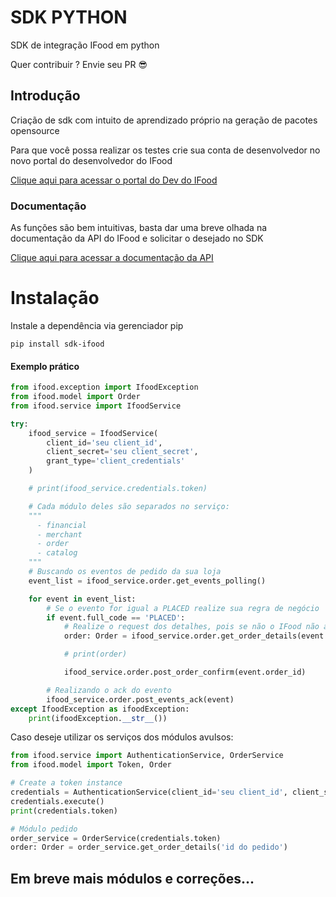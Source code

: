 # SDK PYTHON
SDK de integração IFood em python

Quer contribuir ? Envie seu PR <span>&#128526;</span>
## Introdução
Criação de sdk com intuito de aprendizado próprio na geração de pacotes opensource

Para que você possa realizar os testes crie sua conta de desenvolvedor no novo portal do desenvolvedor do IFood

<a href="https://developer.ifood.com.br/sign-in" target="_blank">Clique aqui para acessar o portal do Dev do IFood</a>

### Documentação
As funções são bem intuitivas, basta dar uma breve olhada na documentação da API do IFood e solicitar o desejado no SDK

<a href="https://developer.ifood.com.br/docs/references" target="_blank">Clique aqui para acessar a documentação da API</a>

# Instalação
Instale a dependência via gerenciador pip
```` commandline
pip install sdk-ifood
````

#### Exemplo prático
```` python
from ifood.exception import IfoodException
from ifood.model import Order
from ifood.service import IfoodService

try:
    ifood_service = IfoodService(
        client_id='seu client_id',
        client_secret='seu client_secret',
        grant_type='client_credentials'
    )

    # print(ifood_service.credentials.token)

    # Cada módulo deles são separados no serviço:
    """
      - financial
      - merchant
      - order
      - catalog
    """
    # Buscando os eventos de pedido da sua loja
    event_list = ifood_service.order.get_events_polling()

    for event in event_list:
        # Se o evento for igual a PLACED realize sua regra de negócio
        if event.full_code == 'PLACED':
            # Realize o request dos detalhes, pois se não o IFood não aceitará seu request de confirmação
            order: Order = ifood_service.order.get_order_details(event.order_id)

            # print(order)

            ifood_service.order.post_order_confirm(event.order_id)

        # Realizando o ack do evento
        ifood_service.order.post_events_ack(event)
except IfoodException as ifoodException:
    print(ifoodException.__str__())

````
Caso deseje utilizar os serviços dos módulos avulsos:
```` python
from ifood.service import AuthenticationService, OrderService
from ifood.model import Token, Order

# Create a token instance
credentials = AuthenticationService(client_id='seu client_id', client_secret='seu client_secret')
credentials.execute()
print(credentials.token)

# Módulo pedido
order_service = OrderService(credentials.token)
order: Order = order_service.get_order_details('id do pedido')

````


## Em breve mais módulos e correções...
